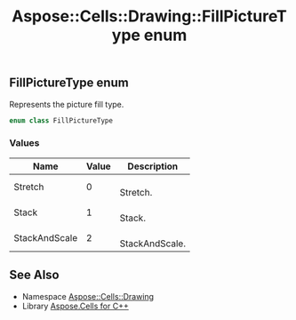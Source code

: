 ﻿---
title: Aspose::Cells::Drawing::FillPictureType enum
linktitle: FillPictureType
second_title: Aspose.Cells for C++ API Reference
description: 'Aspose::Cells::Drawing::FillPictureType enum. Represents the picture fill type in C++.'
type: docs
weight: 8200
url: /cpp/aspose.cells.drawing/fillpicturetype/
---
## FillPictureType enum


Represents the picture fill type.

```cpp
enum class FillPictureType
```

### Values

| Name | Value | Description |
| --- | --- | --- |
| Stretch | 0 | <br>Stretch. |
| Stack | 1 | <br>Stack. |
| StackAndScale | 2 | <br>StackAndScale. |

## See Also

* Namespace [Aspose::Cells::Drawing](../)
* Library [Aspose.Cells for C++](../../)
